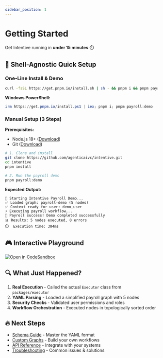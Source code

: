 ```yaml
---
sidebar_position: 1
---
```


# Getting Started

Get Intentive running in **under 15 minutes** ⏱️

## 🚀 Shell-Agnostic Quick Setup

### One-Line Install & Demo
```bash
curl -fsSL https://get.pnpm.io/install.sh | sh - && pnpm i && pnpm payroll:demo
```

**Windows PowerShell:**
```powershell
irm https://get.pnpm.io/install.ps1 | iex; pnpm i; pnpm payroll:demo
```

### Manual Setup (3 Steps)

**Prerequisites:**
- Node.js 18+ ([Download](https://nodejs.org/))
- Git ([Download](https://git-scm.com/))

```bash
# 1. Clone and install
git clone https://github.com/agenticaivc/intentive.git
cd intentive
pnpm install

# 2. Run the payroll demo  
pnpm payroll:demo
```

**Expected Output:**
```
🚀 Starting Intentive Payroll Demo...
✅ Loaded graph: payroll-demo (5 nodes)
✅ Context ready for user: demo_user
⚡ Executing payroll workflow...
🎉 Payroll success! Demo completed successfully
📊 Results: 5 nodes executed, 0 errors
⏱️  Execution time: 304ms
```

## 🎮 Interactive Playground

<a href="https://codesandbox.io/s/intentive-payroll-demo-tsx" target="_blank">
  <img src="https://codesandbox.io/static/img/play-codesandbox.svg" alt="Open in CodeSandbox" />
</a>

## 🔍 What Just Happened?

1. **Real Execution** - Called the actual `Executor` class from `packages/executor`
2. **YAML Parsing** - Loaded a simplified payroll graph with 5 nodes
3. **Security Checks** - Validated user permissions and roles
4. **Workflow Orchestration** - Executed nodes in topologically sorted order

## 🔥 Next Steps

- [Schema Guide](./schema-guide) - Master the YAML format
- [Custom Graphs](./custom-graphs) - Build your own workflows  
- [API Reference](./api) - Integrate with your systems
- [Troubleshooting](./troubleshooting) - Common issues & solutions 